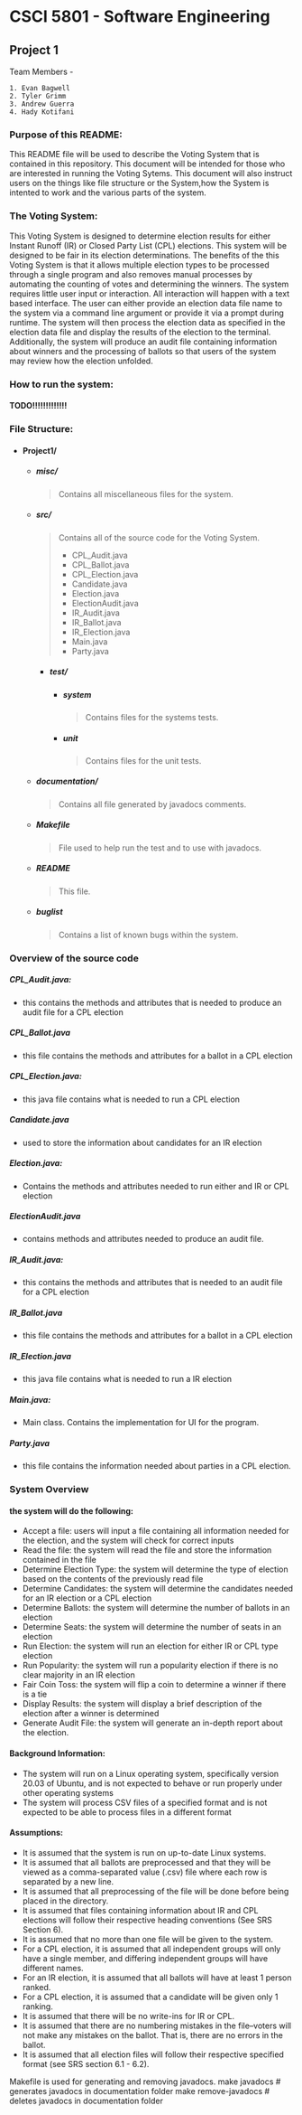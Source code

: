 # CSCI 5801 - Software Engineering
## Project 1

Team Members -

    1. Evan Bagwell
    2. Tyler Grimm
    3. Andrew Guerra
    4. Hady Kotifani

### Purpose of this README:
This README file will be used to describe the Voting System that is contained in this repository. This document will be intended for those who are interested in running the Voting Sytems. This document will also instruct users on the things like file structure or the System,how the System is intented to work and the various parts of the system.

### The Voting System:
This Voting System is designed to determine election results for either Instant Runoff (IR) or Closed Party List (CPL) elections. This system will be designed to be fair in its election determinations. The benefits of the this Voting System is that it allows multiple election types to be processed through a single program and also removes manual processes by automating the counting of votes and determining the winners. The system requires little user input or interaction. All interaction will happen with a text based interface. The user can either provide an election data file name to the system via a command line argument or provide it via a prompt during runtime. The system will then process the election data as specified in the election data file and display the results of the election to the terminal. Additionally, the system will produce an audit file containing information about winners and the processing of ballots so that users of the system may review how the election unfolded.

### How to run the system: 
#### TODO!!!!!!!!!!!!!


### File Structure: 
* #### Project1/ 
  * ##### misc/ 
      > Contains all miscellaneous files for the system.   
  * ##### src/ 
      > Contains all of the source code for the Voting System. 
      > * CPL_Audit.java 
      > * CPL_Ballot.java
      > * CPL_Election.java
      > * Candidate.java
      > * Election.java
      > * ElectionAudit.java
      > * IR_Audit.java
      > * IR_Ballot.java
      > * IR_Election.java
      > * Main.java
      > * Party.java
      * ##### test/ 
          * ##### system 
              > Contains files for the systems tests. 
          * ##### unit 
              > Contains files for the unit tests. 
  * ##### documentation/ 
      > Contains all file generated by javadocs comments. 
  * ##### Makefile 
      > File used to help run the test and to use with javadocs. 
  * ##### README 
      > This file. 
  * ##### buglist 
      > Contains a list of known bugs within the system. 

### Overview of the source code 
##### CPL_Audit.java: 
  * this contains the methods and attributes that is needed to produce an audit file for a CPL election 

##### CPL_Ballot.java 
  * this file contains the methods and attributes for a ballot in a CPL election  

##### CPL_Election.java: 
  * this java file contains what is needed to run a CPL election 

##### Candidate.java  
  * used to store the information about candidates for an IR election 

##### Election.java: 
  * Contains the methods and attributes needed to run either and IR or CPL election 

##### ElectionAudit.java 
  * contains methods and attributes needed to produce an audit file.   

##### IR_Audit.java: 
  * this contains the methods and attributes that is needed to an audit file for a CPL election 

##### IR_Ballot.java  
  * this file contains the methods and attributes for a ballot in a CPL election 

##### IR_Election.java 
  * this java file contains what is needed to run a IR election   

##### Main.java: 
  * Main class. Contains the implementation for UI for the program.  

##### Party.java  
  * this file contains the information needed about parties in a CPL election. 


### System Overview 
  #### the system will do the following: 
   * Accept a file: users will input a file containing all information needed for the election, and the system will check for correct inputs 
   * Read the file: the system will read the file and store the information contained in the file
   * Determine Election Type: the system will determine the type of election based on the contents of the previously read file
   * Determine Candidates: the system will determine the candidates needed for an IR election or a CPL election
   * Determine Ballots: the system will determine the number of ballots in an election
   * Determine Seats: the system will determine the number of seats in an election
   * Run Election: the system will run an election for either IR or CPL type election
   * Run Popularity: the system will run a popularity election if there is no clear majority in an IR election 
   * Fair Coin Toss: the system will flip a coin to determine a winner if there is a tie
   * Display Results: the system will display a brief description of the election after a winner is determined
   * Generate Audit File: the system will generate an in-depth report about the election.
 #### Background Information: 
   * The system will run on a Linux operating system, specifically version 20.03 of Ubuntu, and is not expected to behave or run properly under other operating systems
   * The system will process CSV files of a specified format and is not expected to be able to process files in a different format

#### Assumptions: 
  * It is assumed that the system is run on up-to-date Linux systems. 
  * It is assumed that all ballots are preprocessed and that they will be viewed as a comma-separated value (.csv) file where each row is separated by a new line. 
  * It is assumed that all preprocessing of the file will be done before being placed in the directory. 
  * It is assumed that files containing information about IR and CPL elections will follow their respective heading conventions (See SRS Section 6). 
  * It is assumed that no more than one file will be given to the system. 
  * For a CPL election, it is assumed that all independent groups will only have a single member, and differing independent groups will have different names. 
  * For an IR election, it is assumed that all ballots will have at least 1 person ranked. 
  * For a CPL election, it is assumed that a candidate will be given only 1 ranking.  
  * It is assumed that there will be no write-ins for IR or CPL. 
  * It is assumed that there are no numbering mistakes in the file–voters will not make any mistakes on the ballot. That is, there are no errors in the ballot. 
  * It is assumed that all election files will follow their respective specified format (see SRS section 6.1 - 6.2). 







Makefile is used for generating and removing javadocs.
make javadocs                 # generates javadocs in documentation folder
make remove-javadocs          # deletes javadocs in documentation folder